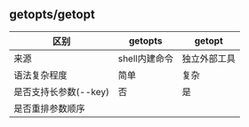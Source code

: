 ## getopts/getopt
|区别|getopts|getopt|
|-|-|-|
|来源|shell内建命令|独立外部工具|
|语法复杂程度|简单|复杂|
|是否支持长参数(--key)|否|是|
|是否重排参数顺序|||